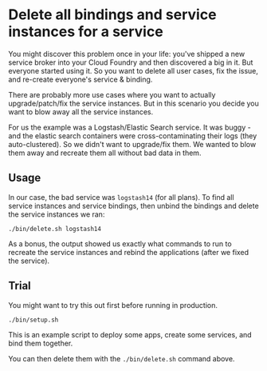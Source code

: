 Delete all bindings and service instances for a service
=======================================================

You might discover this problem once in your life: you've shipped a new service broker into your Cloud Foundry and then discovered a big in it. But everyone started using it. So you want to delete all user cases, fix the issue, and re-create everyone's service & binding.

There are probably more use cases where you want to actually upgrade/patch/fix the service instances. But in this scenario you decide you want to blow away all the service instances.

For us the example was a Logstash/Elastic Search service. It was buggy - and the elastic search containers were cross-contaminating their logs (they auto-clustered). So we didn't want to upgrade/fix them. We wanted to blow them away and recreate them all without bad data in them.

Usage
-----

In our case, the bad service was `logstash14` (for all plans). To find all service instances and service bindings, then unbind the bindings and delete the service instances we ran:

```
./bin/delete.sh logstash14
```

As a bonus, the output showed us exactly what commands to run to recreate the service instances and rebind the applications (after we fixed the service).

Trial
-----

You might want to try this out first before running in production.

```
./bin/setup.sh
```

This is an example script to deploy some apps, create some services, and bind them together.

You can then delete them with the `./bin/delete.sh` command above.
